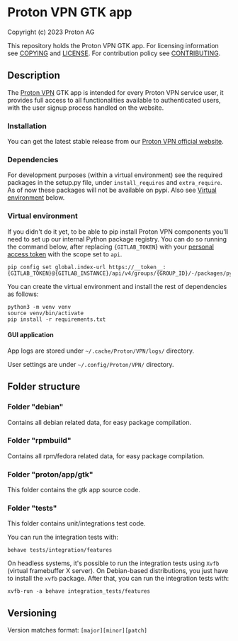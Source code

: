 # Proton VPN GTK app

Copyright (c) 2023 Proton AG

This repository holds the Proton VPN GTK app.
For licensing information see [COPYING](COPYING.md) and [LICENSE](LICENSE).
For contribution policy see [CONTRIBUTING](CONTRIBUTING.md).

## Description

The [Proton VPN](https://protonvpn.com) GTK app is intended for every Proton VPN service user, it provides full access to all functionalities available to authenticated users, with the user signup process handled on the website.

### Installation

You can get the latest stable release from our [Proton VPN official website](https://protonvpn.com/download-linux).

### Dependencies

For development purposes (within a virtual environment) see the required packages in the setup.py file, under `install_requires` and `extra_require`. As of now these packages will not be available on pypi. Also see [Virtual environment](#virtual-environment) below.

### Virtual environment

If you didn't do it yet, to be able to pip install Proton VPN components you'll
need to set up our internal Python package registry. You can do so running the
command below, after replacing `{GITLAB_TOKEN`} with your
[personal access token](https://docs.gitlab.com/ee/user/profile/personal_access_tokens.html)
with the scope set to `api`.

```shell
pip config set global.index-url https://__token__:{GITLAB_TOKEN}@{GITLAB_INSTANCE}/api/v4/groups/{GROUP_ID}/-/packages/pypi/simple
```

You can create the virtual environment and install the rest of dependencies as
follows:

```shell
python3 -m venv venv
source venv/bin/activate
pip install -r requirements.txt
```

#### GUI application

App logs are stored under `~/.cache/Proton/VPN/logs/` directory.

User settings are under `~/.config/Proton/VPN/` directory.

## Folder structure

### Folder "debian"

Contains all debian related data, for easy package compilation.

### Folder "rpmbuild"

Contains all rpm/fedora related data, for easy package compilation.

### Folder "proton/app/gtk"

This folder contains the gtk app source code.

### Folder "tests"

This folder contains unit/integrations test code.

You can run the integration tests with:

```shell
behave tests/integration/features
```

On headless systems, it's possible to run the integration tests using `Xvfb`
(virtual framebuffer X server). On Debian-based distributions, you just have
to install the `xvfb` package. After that, you can run the integration tests with:

```shell
xvfb-run -a behave integration_tests/features
```

## Versioning
Version matches format: `[major][minor][patch]`
